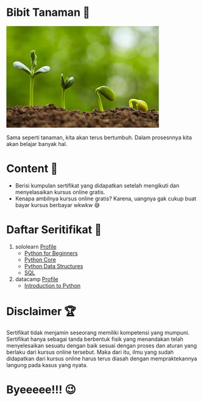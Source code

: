 # Bibit Tanaman 🌱

<img src="bibit-tanaman.png.webp" width=400/>

Sama seperti tanaman, kita akan terus bertumbuh. Dalam prosesnnya kita akan belajar banyak hal.

# Content 👀

- Berisi kumpulan sertifikat yang didapatkan setelah mengikuti dan menyelasaikan kursus online gratis.
- Kenapa ambilnya kursus online gratis? Karena, uangnya gak cukup buat bayar kursus berbayar wkwkw 😅

# Daftar Seritifikat 🎯

1. sololearn [Profile](https://www.sololearn.com/profile/23345830)
   - [Python for Beginners](https://www.sololearn.com/certificates/course/en/23345830/1157/landscape/png)
   - [Python Core](https://www.sololearn.com/certificates/course/en/23345830/1073/landscape/png)
   - [Python Data Structures](https://www.sololearn.com/certificates/course/en/23345830/1159/landscape/png)
   - [SQL](https://www.sololearn.com/certificates/course/en/23345830/1060/landscape/png)
     <br>
2. datacamp [Profile](https://www.datacamp.com/profile/alfiyantokondolele)
   - [Introduction to Python](https://www.datacamp.com/statement-of-accomplishment/course/bab9c339e91b70d068cb77ca6785aa8f612a6a4f)

# Disclaimer 🏆

Sertifikat tidak menjamin seseorang memiliki kompetensi yang mumpuni. Sertifikat hanya sebagai tanda berbentuk fisik yang menandakan telah menyelesaikan sesuatu dengan baik sesuai dengan proses dan aturan yang berlaku dari kursus online tersebut. Maka dari itu, ilmu yang sudah didapatkan dari kursus online harus terus diasah dengan mempraktekannya langung pada kasus yang nyata.

# Byeeeee!!! 😉
